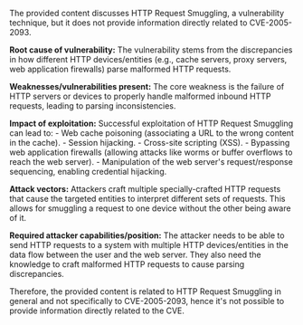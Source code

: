 The provided content discusses HTTP Request Smuggling, a vulnerability technique, but it does not provide information directly related to CVE-2005-2093.

**Root cause of vulnerability:**
The vulnerability stems from the discrepancies in how different HTTP devices/entities (e.g., cache servers, proxy servers, web application firewalls) parse malformed HTTP requests.

**Weaknesses/vulnerabilities present:**
The core weakness is the failure of HTTP servers or devices to properly handle malformed inbound HTTP requests, leading to parsing inconsistencies.

**Impact of exploitation:**
Successful exploitation of HTTP Request Smuggling can lead to:
    - Web cache poisoning (associating a URL to the wrong content in the cache).
    - Session hijacking.
    - Cross-site scripting (XSS).
    - Bypassing web application firewalls (allowing attacks like worms or buffer overflows to reach the web server).
    - Manipulation of the web server's request/response sequencing, enabling credential hijacking.

**Attack vectors:**
Attackers craft multiple specially-crafted HTTP requests that cause the targeted entities to interpret different sets of requests. This allows for smuggling a request to one device without the other being aware of it.

**Required attacker capabilities/position:**
The attacker needs to be able to send HTTP requests to a system with multiple HTTP devices/entities in the data flow between the user and the web server. They also need the knowledge to craft malformed HTTP requests to cause parsing discrepancies.

Therefore, the provided content is related to HTTP Request Smuggling in general and not specifically to CVE-2005-2093, hence it's not possible to provide information directly related to the CVE.